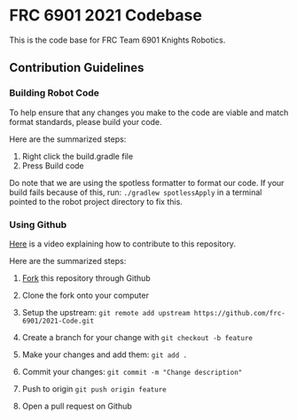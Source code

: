 # FRC 6901 2021 Codebase

This is the code base for FRC Team 6901 Knights Robotics.

## Contribution Guidelines

### Building Robot Code

To help ensure that any changes you make to the code are viable and match format standards, please build your code.

Here are the summarized steps:
1. Right click the build.gradle file
2. Press Build code

Do note that we are using the spotless formatter to format our code. If your build fails because of this, run: `./gradlew spotlessApply` in a terminal pointed to the robot project directory to fix this.

### Using Github

[Here](https://youtu.be/VHbUQaJ2TIo) is a video explaining how to contribute to this repository.

Here are the summarized steps:
1. [Fork](https://github.com/frc-6901/2021-Code/fork) this repository through Github

2. Clone the fork onto your computer

3. Setup the upstream: `git remote add upstream https://github.com/frc-6901/2021-Code.git`

4. Create a branch for your change with `git checkout -b feature`

5. Make your changes and add them: `git add .`

6. Commit your changes: `git commit -m "Change description"`

7. Push to origin `git push origin feature`

8. Open a pull request on Github
